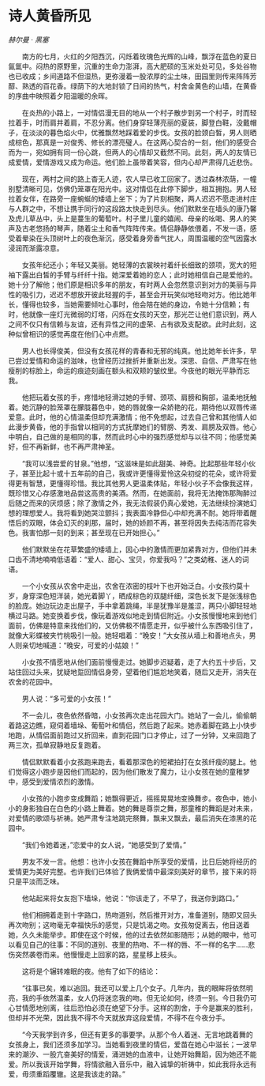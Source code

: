 # 诗人黄昏所见

*赫尔曼 · 黑塞*

　　南方的七月，火红的夕阳西沉，闪烁着玫瑰色光辉的山峰，飘浮在蓝色的夏日氤氲中。闷热的原野里，沉重的生命力澎湃，高大肥硕的玉米处处可见，多处谷物也已收成；乡间道路不但湿热，更弥漫着一股浓厚的尘土味，田园里则传来阵阵芳醇、熟透的百花香。绿荫下的大地封锁了日间的热气，村舍金黄色的山墙，在黄昏的序曲中映照着夕阳温暖的余晖。

　　在炎热的小路上，一对情侣漫无目的地从一个村子散步到另一个村子，时而轻拉着手，时而肩并着肩，不忍分离。他们身穿轻薄亮丽的夏装，脚登白鞋，没戴帽子，在淡淡的暮色焰火中，优雅飘然地踩着爱的步伐。女孩的脸颈白皙，男人则晒成棕色，那真是一对俊秀、修长的漂亮璧人。在这两心契合的一刻，他们的感受合而为一，宛如拥有同一份心跳，但两人的心情却又截然不同。此刻，两人的友情已成爱情，爱情游戏又成为命运。他们脸上虽带着笑容，但内心却严肃得几近悲伤。

　　现在，两村之间的路上杳无人迹，农人早已收工回家了。透过森林浓荫，一幢别墅清晰可见，仿佛仍笼罩在阳光中。这对情侣在此停下脚步，相互拥抱。男人轻拉着女伴，在路旁一座蜿蜒的矮墙上坐下；为了片刻相聚，两人迟迟不愿走进村庄与人群之中，不想让携手同行的这段路太快走到尽头。他们默默坐在墙头的康乃馨及虎儿草丛中，头上是蔓生的葡萄叶。村子里儿童的嬉闹、母亲的吆喝、男人的笑声及古老悠扬的琴声，随着尘土和香气阵阵传来。情侣静静依偎着，不发一语，感受着晕染在头顶树叶上的夜色渐沉，感受着身旁香气扰人，周围温暖的空气因露水浸润而渐露凉意。

　　女孩年纪还小；年轻又美丽。她轻薄的衣裳映衬着纤长细致的颈项，宽大的短袖下露出白皙的手臂与纤纤十指。她深爱着她的恋人；此时她相信自己是爱他的。她十分了解他；他们原是相识多年的朋友，有时两人会忽然意识到对方的美丽与异性的吸引力，迟迟不想放开彼此轻握的手，甚至会开玩笑似地轻吻对方。他比她年长，懂得也较多，当她需要倾吐心事时，他会陪在她的身边，令她十分信赖；有时，他就像一座灯光微弱的灯塔，闪烁在女孩的天空，那光芒让他们意识到，两人之间不仅只有信赖与友谊，还有异性之间的虚荣、占有欲及支配欲。此时此刻，这种似曾相识的感觉再度在他们心中点燃。

　　男人也长得俊美，但没有女孩花样的青春和无邪的纯真。他比她年长许多，早已尝过爱情和命运的滋味，也曾经历过挫折并重新出发。深思、自信、严肃写在他瘦削的棕脸上，命运的痕迹刻画在额头和双颊的皱纹里。今夜他的眼光平静而忘我。

　　他把玩着女孩的手，疼惜地轻滑过她的手臂、颈项、肩膀和胸部，温柔地抚触着。她沉静的脸笼罩在朦胧暮色中，她的唇就像一朵娇艳的花，期待他以双唇传递爱意。此时，他的心情温柔但却充满激情；他不免想起，过去自己曾和其他情人如此漫步黄昏，他的手指曾以相同的方式抚摩她们的臂膀、秀发、肩膀及双唇。他心中明白，自己做的是相同的事，然而此时心中的强烈感觉却与以往不同；他感觉美好，但不再新鲜，也不再严肃神圣。

　　“我可以浅尝爱的甘泉。”他想，“这滋味是如此甜美、神奇。比起那些年轻小伙子，甚至比起十或十五年前的自己，我或许更懂得爱怜这朵初绽的花朵，或许将爱得更有智慧，更懂得珍惜。我比其他男人更温柔体贴，年轻小伙子不会像我这样，既珍惜又心存感激地品尝这高贵的美酒。然而，在她面前，我将无法掩饰那陶醉过后随之而来的厌烦感；除了激情之外，我无法假装仍真心爱她，无法继续扮演她幻想的理想爱人。我将看到她哭泣颤抖；我表面冷静但心中却充满不耐。她将带着醒悟后的双眼，体会幻灭的刹那，届时，她的娇颜不再，甚至将因失去纯洁而花容失色。我害怕那一刻的到来；甚至现在已开始担心。”

　　他们默默坐在花草繁盛的矮墙上，因心中的激情而更加紧靠对方，但他们并未口齿不清地喃喃低语着：“爱人、甜心、宝贝，你爱我吗？”之类幼稚、迷人的词语。

　　一个小女孩从农舍中走出，农舍在浓密的枝叶下也开始泛白。小女孩约莫十岁，身穿深色短洋装，她光着脚丫，晒成棕色的双腿纤细，深色长发下是张浅棕色的脸庞。她边玩边走出屋子，手中拿着跳绳，半是犹豫半是羞涩，两只小脚轻轻地横过马路。她变换着步伐，像玩着游戏似地走到情侣附近。小女孩慢慢地来到他们面前，仿佛是特意来找他们的，又仿佛极不情愿走开，似乎被什么东西吸引住了，就像大彩蝶被夹竹桃吸引一般。她轻唱着：“晚安！”大女孩从墙上和善地点头，男人则亲切地喊道：“晚安，可爱的小姑娘！”

　　小女孩不情愿地从他们面前慢慢走过。她脚步迟疑着，走了大约五十步后，又站住回过头来，犹疑地踅回情侣身旁，望着他们尴尬地笑着，随后又走开，消失在农舍的花园中。

　　男人说：“多可爱的小女孩！”

　　不一会儿，夜色依然昏暗，小女孩再次走出花园大门。她站了一会儿，偷偷朝着路这边瞧，窥伺着墙垛、葡萄叶和情侣，然后跑了起来。她赤着脚在路上小快步地跑，从情侣面前跑过又折回来，直到花园门口才停止，过了一分钟，又来回跑了两三次，孤单寂静地反复跑着。

　　情侣默默看着小女孩跑来跑去，看着那深色的短裙拍打在女孩纤瘦的腿上。他们觉得这小跑步是因他们而起的，因为他们散发了魔力，让小女孩在她的童稚梦中，感受到爱情浓烈的激情。

　　小女孩的小跑步变成舞蹈；她飘得更近，摇摇晃晃地变换舞步。夜色中，她小小的身影独自在白色的小路上舞着。她的舞是尊崇之舞，那童稚的舞蹈是对未来，对爱情的歌颂与祈祷。她严肃专注地跳完祭舞，飘来又飘去，最后消失在漆黑的花园中。

　　“我们令她着迷，”恋爱中的女人说，“她感受到了爱情。”

　　男友不发一言。他想：也许小女孩在舞蹈中所享受的爱情，比日后她将经历的爱情更为美好完整。也许我们已体验了我俩爱情中最深刻美好的章节，接下来的将只是平淡而乏味。

　　他站起来将女友抱下墙垛，他说：“你该走了，不早了，我送你到路口。”

　　他们相拥着走到十字路口，热吻道别，然后推开对方，准备道别，随即又回头再次吻别；这吻毫无幸福快乐的感觉，只是饥渴之吻。女孩匆促离去，他目送着她，久久未能举步。即使在这个时候，他的过去依然如影随形；从她的眼中，他可以看见自己的往事：不同的道别、夜里的热吻、不一样的唇、不一样的名字……悲伤突然袭卷而来。他慢慢走上回家的路，星星移上枝头。

　　这将是个辗转难眠的夜。他有了如下的结论：

　　“往事已矣，难以追回。我还可以爱上几个女子。几年内，我的眼眸将依然明亮，我的手依然温柔，女人仍将迷恋我的吻。但无论如何，终须一别。今日我仍可心甘情愿地别离，往后恐怕必须在绝望下分手。这样的割舍，于今是赢来的胜利，但却并不光荣，因此我不得不今天就放弃这段爱情，不得不在今夜分手。

　　“今天我学到许多，但还有更多的事要学。从那个令人着迷、无言地跳着舞的女孩身上，我们还须多加学习。当她看到夜里的情侣，爱苗在她心中滋长；一波早来的潮汐、一股亢奋美好的情爱，涌进她的血液中，让她开始舞蹈，因为她还不能爱。所以我该开始学舞，将情欲融入音乐中，融入诚挚的祈祷中，如此我将永远有爱，毋须重蹈覆辙。这是我该走的路。”